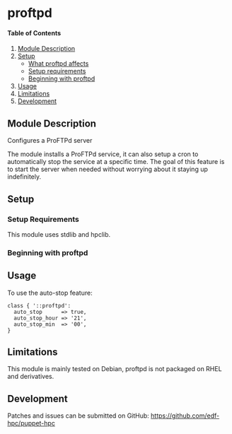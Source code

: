 # proftpd

#### Table of Contents

1. [Module Description](#module-description)
2. [Setup](#setup)
    * [What proftpd affects](#what-proftpd-affects)
    * [Setup requirements](#setup-requirements)
    * [Beginning with proftpd](#beginning-with-proftpd)
3. [Usage](#usage)
4. [Limitations](#limitations)
5. [Development](#development)

## Module Description

Configures a ProFTPd server

The module installs a ProFTPd service, it can also setup a cron to
automatically stop the service at a specific time. The goal of this feature is
to start the server when needed without worrying about it staying up
indefinitely.

## Setup

### Setup Requirements

This module uses stdlib and hpclib.

### Beginning with proftpd

## Usage

To use the auto-stop feature:

```
class { '::proftpd':
  auto_stop      => true,
  auto_stop_hour => '21',
  auto_stop_min  => '00',
}
```

## Limitations

This module is mainly tested on Debian, proftpd is not packaged on RHEL and
derivatives.

## Development

Patches and issues can be submitted on GitHub:
https://github.com/edf-hpc/puppet-hpc
